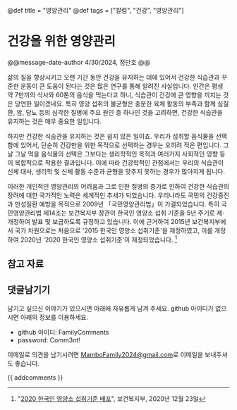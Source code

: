@def title = "영양관리"
@def tags = ["칼럼", "건강", "영양관리"]

# 건강을 위한 영양관리

@@message-date-author
4/30/2024, 정만호
@@

삶의 질을 향상시키고 오랜 기간 동안 건강을 유지하는 데에 있어서 건강한 식습관과 꾸준한 운동이 큰 도움이 된다는 것은 많은 연구를 통해 알려진 사실입니다.
인간은 평생 약 7만끼의 식사와 60톤의 음식을 먹는다고 하니, 식습관이 건강에 큰 영향을 끼치는 것은 당연한 일이겠네요.
특히 영양 섭취의 불균형은 충분한 육체 활동의 부족과 함께 심질환, 암, 당뇨 등의 심각한 질병에 주요 원인 중 하나인 것을 고려하면, 건강한 식습관을 유지하는 것은 매우 중요한 일입니다.

하지만 건강한 식습관을 유지하는 것은 쉽지 않은 일이죠.
우리가 섭취할 음식물을 선택함에 있어서, 단순히 건강만을 위한 목적으로 선택하는 경우는 오히려 적은 편입니다.
그날 그날 먹을 음식물의 선택은 그보다는 생리학적인 목적과 여러가지 사회적인 영향 등이 복합적으로 작용한 결과입니다.
이에 따라 건강학적인 관점에서는 우리의 식습관이 신체 대사, 생리학 및 신체 활동 수준과 균형을 맞추지 못하는 경우가 많아지게 됩니다.

이러한 개인적인 영양관리의 어려움과 그로 인한 질병의 증가로 인하여 건강한 식습관의 장려에 대한 국가적인 노력은 세계적인 추세가 되었습니다.
우리나라도 국민의 건강증진과 만성질환 예방을 목적으로 2009년 「국민영양관리법」이 가결되었습니다. 
특히 국민영양관리법 제14조는 보건복지부 장관이 한국인 영양소 섭취 기준을 5년 주기로 제·개정하여 발표 및 보급하도록 규정하고 있습니다.
이에 근거하여 2015년 보건복지부에서 국가 차원으로는 처음으로 '2015 한국인 영양소 섭취기준'을 제정하였고, 이를 개정하여 2020년 '2020 한국인 영양소 섭취기준'이 제정되었습니다. [^1]



## 참고 자료

[^1]: "[2020 한국인 영양소 섭취기준 배포](https://www.mohw.go.kr/board.es?mid=a10411010100&bid=0019&tag=&act=view&list_no=362385)", 보건복지부, 2020년 12월 23일


## 댓글남기기

남기고 싶으신 이야기가 있으시면 아래에 자유롭게 남겨 주세요. github 아이디가 없으시면 아래의 정보를 이용하세요.

* github 아이디: FamilyComments
* password: Comm3nt!

이메일로 의견을 남기시려면 [MamboFamily2024@gmail.com](mailto:MamboFamily2024@gmail.com)로 이메일을 보내주셔도 좋습니다.

{{ addcomments }}
